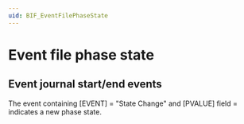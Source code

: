 ```yaml
---
uid: BIF_EventFilePhaseState
---
```


# Event file phase state

<!-- Customized for FactoryTalk. Remove SQL heading. -->

## Event journal start/end events

The event containing [EVENT] = "State Change" and [PVALUE] field = <State Name> indicates a new phase state.


